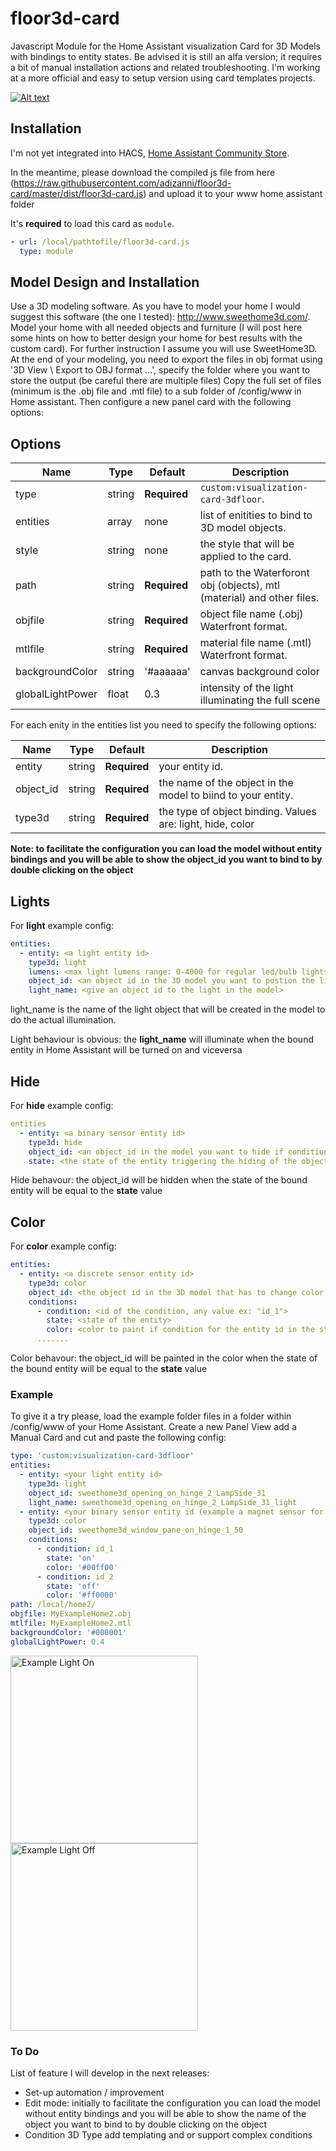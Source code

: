 # floor3d-card
Javascript Module for the Home Assistant visualization Card for 3D Models with bindings to entity states. Be advised it is still an alfa version; it requires a bit of manual installation actions and related troubleshooting. I'm working at a more official and easy to setup version using card templates projects.

[![Alt text](https://img.youtube.com/vi/M1zlIneB3e0/0.jpg)](https://www.youtube.com/watch?v=M1zlIneB3e0)


## Installation

I'm not yet integrated into HACS,  [Home Assistant Community Store](https://github.com/hacs/integration).

In the meantime, please download the compiled js file from here (https://raw.githubusercontent.com/adizanni/floor3d-card/master/dist/floor3d-card.js) and upload it to your www home assistant folder

It's **required** to load this card as `module`.

```yaml
- url: /local/pathtofile/floor3d-card.js
  type: module
```

## Model Design and Installation
Use a 3D modeling software. As you have to model your home I would suggest this software (the one I tested): http://www.sweethome3d.com/.
Model your home with all needed objects and furniture (I will post here some hints on how to better design your home for best results with the custom card).
For further instruction I assume you will use SweetHome3D.
At the end of your modeling, you need to export the files in obj format using '3D View \ Export to OBJ format ...', specify the folder where you want to store the output (be careful there are multiple files)
Copy the full set of files (minimum is the .obj file and .mtl file) to a sub folder of /config/www in Home assistant.
Then configure a new panel card with the following options:

## Options

| Name | Type | Default | Description
| ---- | ---- | ------- | -----------
| type | string | **Required** | `custom:visualization-card-3dfloor`.
| entities | array | none | list of enitities to bind to 3D model objects.
| style | string | none | the style that will be applied to the card.
| path | string | **Required** | path to the Waterforont obj (objects), mtl (material) and other files.
| objfile | string | **Required** | object file name (.obj) Waterfront format.
| mtlfile | string | **Required** | material file name (.mtl) Waterfront format.
| backgroundColor | string | '#aaaaaa' | canvas background color
| globalLightPower  | float | 0.3 | intensity of the light illuminating the full scene

For each enity in the entities list you need to specify the following options:

| Name | Type | Default | Description
| ---- | ---- | ------- | -----------
| entity | string | **Required** | your entity id.
| object_id | string | **Required** | the name of the object in the model to biind to your entity.
| type3d | string | **Required** | the type of object binding. Values are: light, hide, color

**Note: to facilitate the configuration you can load the model without entity bindings and you will be able to show the object_id you want to bind to by double clicking on the object**

## Lights

For **light** example config:
```yaml
entities:
  - entity: <a light entity id>
    type3d: light
    lumens: <max light lumens range: 0-4000 for regular led/bulb lights>
    object_id: <an object id in the 3D model you want to postion the light on>
    light_name: <give an object id to the light in the model>
```

light_name is the name of the light object that will be created in the model to do the actual illumination.

Light behaviour is obvious: the **light_name** will illuminate when the bound entity in Home Assistant will be turned on and viceversa 

## Hide

For **hide** example config:
```yaml
entities
  - entity: <a binary sensor entity id>
    type3d: hide
    object_id: <an object_id in the model you want to hide if condition is true>
    state: <the state of the entity triggering the hiding of the object: ex 'off'>
```

Hide behavour: the object_id will be hidden when the state of the bound entity will be equal to the **state** value

## Color

For **color** example config:
```yaml
entities:
  - entity: <a discrete sensor entity id>
    type3d: color
    object_id: <the object id in the 3D model that has to change color based on the state of the entity>
    conditions:
      - condition: <id of the condition, any value ex: "id_1">
        state: <state of the entity>
        color: <color to paint if condition for the entity id in the stat to be true ex:'#00ff00'>
      .......
```

Color behavour: the object_id will be painted in the color when the state of the bound entity will be equal to the **state** value


### Example

To give it a try please, load the example folder files in a folder within /config/www of your Home Assistant.
Create a new Panel View add a Manual Card and cut and paste the following config:

```yaml
type: 'custom:visualization-card-3dfloor'
entities:
  - entity: <your light entity id>
    type3d: light
    object_id: sweethome3d_opening_on_hinge_2_LampSide_31
    light_name: sweethome3d_opening_on_hinge_2_LampSide_31_light
  - entity: <your binary sensor entity id (example a magnet sensor for a window)>
    type3d: color
    object_id: sweethome3d_window_pane_on_hinge_1_50
    conditions:
      - condition: id_1
        state: 'on'
        color: '#00ff00'
      - condition: id_2
        state: 'off'
        color: '#ff0000'
path: /local/home2/
objfile: MyExampleHome2.obj
mtlfile: MyExampleHome2.mtl
backgroundColor: '#000001'
globalLightPower: 0.4
```

<img width="300" alt="Example Light On" src="https://github.com/adizanni/visualization-card-3d-floor/blob/main/images/ExampleOn.png?raw=true">
<img width="300" alt="Example Light Off" src="https://github.com/adizanni/visualization-card-3d-floor/blob/main/images/ExampleOff.png?raw=true">

### To Do
List of feature I will develop in the next releases:
- Set-up automation / improvement
- Edit mode: initially to facilitate the configuration you can load the model without entity bindings and you will be able to show the name of the object you want to bind to by double clicking on the object
- Condition 3D Type add templating and or support complex conditions





